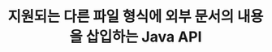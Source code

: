 ---
############################# Static ############################
layout: "auto-gen-gist"
draft: false
path: "ko/assembly/java/document/pdf"
otherformats: HTML XPS TIFF MHTML TXT XAML EPUB SVG PS PCL XML OTT OXPS MD POT OTP DOC DOCX DOCM DOT DOTX DOTM RTF ODT OTT XLS XLT XLSX XLSM XLTX XLTM XLSB ODS PPT PPTX PPTM PPS PPSX PPSM  POTX POTM ODP EML EMLX MSG 

############################# Head ############################
head_title: "Java API: PDF 파일 형식에 외부 문서 콘텐츠 추가"
head_description: "GroupDocs.Assembly Java API를 사용하면 외부 문서의 콘텐츠를 PDF, DOCX, RTF, XLSX, CSV, PPTX, EML, MSG 등과 같은 다양한 파일 형식으로 동적으로 삽입할 수 있습니다."

############################# Header ############################
title: "지원되는 다른 파일 형식에 외부 문서의 내용을 삽입하는 Java API"
description: "Java용 GroupDocs.Assembly는 보고서, 이메일 및 PDF, DOC, DOCX, XLSX, CSV, PPTX, EML, MSG 등과 같은 다양한 지원 파일 형식에 외부 문서의 내용을 삽입하는 기능을 제공합니다."

######################### Download Button #######################
button:
    enable: true

############################# About ############################
about:
    enable: true
    title: "Java를 통해 외부 문서의 내용을 다른 인기 있는 파일 형식에 삽입하는 방법은 무엇입니까?"
    content: |
       문서 또는 파일은 사용자가 나중에 검색할 수 있는 정보를 포함하는 전자 사본 또는 하드 카피입니다. Wikipedia에 따르면 문서는 표 형식의 문서, 목록, 형식 또는 과학 차트와 같이 구조화되거나 책이나 신문 기사와 같이 반구조화되거나 손으로 쓴 메모와 같이 구조화되지 않을 수 있습니다. Java용 GroupDocs.Assembly는 소프트웨어 개발자가 문서 자동화 및 보고를 위한 강력한 애플리케이션을 구축할 수 있도록 하는 매우 유용한 API입니다. PDF, Microsoft Word, Excel 워크시트, PowerPoint, HTML, Outlook 이메일 등과 같은 다양한 문서 형식을 식별하고 작업하는 것을 완벽하게 지원합니다. 템플릿 요소 조작, 목록 보고서, 차트 보고서, 테이블 보고서 등과 같은 보고서 작업을 위한 다양한 고급 기능을 지원합니다. 또한 API는 문서 페이지에 콘텐츠 추가, 스프레드시트 셀에 데이터 삽입, 콘텐츠 교체, 프레젠테이션 슬라이드에 콘텐츠 추가 등과 같은 문서 콘텐츠 추가 및 수정과 관련된 여러 고급 기능을 완벽하게 지원합니다.

############################# content ############################
steps:
    enable: true
    block:
    - title_left: "Java를 통해 Word 문서에 외부 파일 내용 추가"
      content_left: |
       GroupDocs.Assembly Java API는 컴퓨터 프로그래머가 자체 Java 앱 내에서 문서 조작 작업을 처리하는 데 도움이 됩니다. 다양한 문서 유형에 대한 외부 문서의 파일 내용을 완벽하게 지원합니다. 다음 Java 코드 예제는 몇 줄의 코드로 외부 파일의 내용을 워드 프로세싱 문서에 추가하는 방법을 보여줍니다.

      title_right: "문서 내용을 PDF 파일에 삽입하는 방법"
      content_right: |
        * 소스 문서 템플릿 설정
        * 대상 문서 보고서 설정
        * [DocumentAssembler](https://apireference.groupdocs.com/assembly/java/com.groupdocs.assembly/DocumentAssembler) 클래스의 인스턴스 생성
        * 호출 [AssembleDocument](https://apireference.groupdocs.com/assembly/java/com.groupdocs.assembly/DocumentAssembler#assembleDocument-java.io.InputStream-java.io.OutputStream-com.groupdocs.assembly.LoadSaveOptions-com.groupdocs.assembly.DataSourceInfo...-) 문서를 어셈블하는 메서드입니다. 그것은 지원
          * 템플릿 문서를 읽을 스트림입니다.
          * 결과 문서를 작성하기 위한 스트림.
          * 문서 로드 및 저장을 위한 추가 옵션을 지정합니다.
          * 사용할 데이터 소스 개체에 대한 정보를 제공합니다.

      gisthash: "abb65f9e514add59870865121ed3c526"
      gistfile: "insert_documents_to_word_processing.java"

    - title_left: "Java를 통해 이메일 메시지에 외부 파일 내용 추가"
      content_left: |
       GroupDocs.Assembly Java API에는 여러 인기 있는 문서 파일 형식 및 전자 메일 메시지에 대한 동적 외부 문서 콘텐츠 삽입 기능이 포함되어 있습니다. 아래 자바 코드는 프로그래머가 외부 애플리케이션 없이 이메일 문서에 외부 문서의 내용을 추가할 수 있는 방법을 보여줍니다.

      title_right: "파일 내용을 PDF 문서에 추가하는 방법"
      content_right: |
        * 소스 문서 템플릿 설정
        * 대상 문서 보고서 설정
        * [DocumentAssembler](https://apireference.groupdocs.com/assembly/java/com.groupdocs.assembly/DocumentAssembler) 클래스의 인스턴스 생성
        * 호출 [AssembleDocument](https://apireference.groupdocs.com/assembly/java/com.groupdocs.assembly/DocumentAssembler#assembleDocument-java.io.InputStream-java.io.OutputStream-com.groupdocs.assembly.LoadSaveOptions-com.groupdocs.assembly.DataSourceInfo...-) 문서를 어셈블하는 메서드입니다. 그것은 지원
          * 템플릿 문서를 읽을 스트림입니다.
          * 결과 문서를 작성하기 위한 스트림.
          * 문서 로드 및 저장을 위한 추가 옵션을 지정합니다.
          * 사용할 데이터 소스 개체에 대한 정보를 제공합니다.

      gisthash: "b72d7608548993ffbe62f97c798ba021"
      gistfile: "Insert_dynamic_documents_to_emails.java"

    - title_left: "시스템 요구 사항"
      content_left: |
        GroupDocs.Assembly Java API는 모든 주요 플랫폼 및 운영 체제에서 지원됩니다. Microsoft Word, Excel, PowerPoint, Outlook, OpenOffice 및 50개 이상의 기타 형식으로 문서를 생성할 수 있습니다. 전체 시스템 요구 사항 가이드를 보려면 [시스템 요구 사항](https://docs.groupdocs.com/assembly/java/system-requirements/)을 방문하십시오. 아래 코드를 실행하기 전에 다음 전제 조건이 컴퓨터에 설치되어 있는지 확인하십시오. 체계:
         * 운영 체제: 마이크로소프트 윈도우, 리눅스, 맥OS
         * 자바 버전 지원: J2SE 7.0(1.7), J2SE 8.0(1.8) 이상
         * [Maven](https://mvnrepository.com/artifact/com.groupdocs/groupdocs-assembly/)에서 최신 버전의 GroupDocs.Assembly Java API 다운로드
        
      title_right: "GroupDocs.Assembly를 사용하는 이유"
      content_right: |
        * 템플릿에서 사용자 정의 문서를 만듭니다.
        * 이메일 첨부 파일을 동적으로 첨부합니다.
        * 문서를 만들고 자동화하는 데 추가 소프트웨어가 필요하지 않습니다.
        * 데이터 소스를 기반으로 출력 문서를 생성합니다.
        * 보고서에 문서 내용을 동적으로 삽입
        * 스프레드시트 조립 중에 수식을 적용합니다.
        * 여러 데이터 형식에 대한 지원 제공
        * 순차적 데이터 작업 지원.

demos:
    enable: true
        

more_formats:
    enable: true


back_to_top:
    enable: true
---